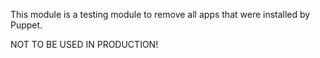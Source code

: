 This module is a testing module to remove all apps that were installed by Puppet.

NOT TO BE USED IN PRODUCTION!
